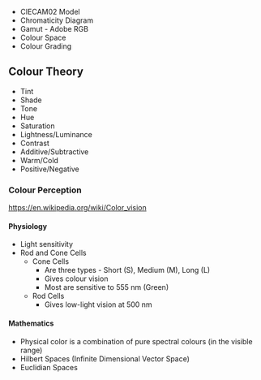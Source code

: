 - CIECAM02 Model
- Chromaticity Diagram
- Gamut - Adobe RGB
- Colour Space
- Colour Grading

## Colour Theory
- Tint
- Shade
- Tone
- Hue
- Saturation
- Lightness/Luminance
- Contrast
- Additive/Subtractive
- Warm/Cold
- Positive/Negative

### Colour Perception
https://en.wikipedia.org/wiki/Color_vision
#### Physiology
- Light sensitivity
- Rod and Cone Cells
	- Cone Cells
		- Are three types - Short (S), Medium (M), Long (L)
		- Gives colour vision
		- Most are sensitive to 555 nm (Green)
	- Rod Cells
		- Gives low-light vision at 500 nm
#### Mathematics
- Physical color is a combination of pure spectral colours (in the visible range)
- Hilbert Spaces (Infinite Dimensional Vector Space)
- Euclidian Spaces